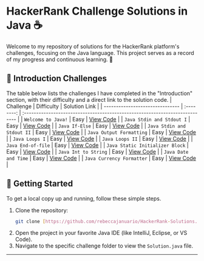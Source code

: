 
# HackerRank Challenge Solutions in Java ☕

Welcome to my repository of solutions for the HackerRank platform's challenges, focusing on the Java language. This project serves as a record of my progress and continuous learning. 🚀


## 📁 Introduction Challenges

The table below lists the challenges I have completed in the "Introduction" section, with their difficulty and a direct link to the solution code.
| Challenge                       | Difficulty | Solution Link                                                                |
| ------------------------------- | :--------: | :--------------------------------------------------------------------------- |
| `Welcome to Java!`              |    Easy    | [View Code](./01-Welcome-to-Java/Solution.java)                              |
| `Java Stdin and Stdout I`       |    Easy    | [View Code](./02-Java-Stdin-and-Stdout-I/Solution.java)                      |
| `Java If-Else`                  |    Easy    | [View Code](./03-Java-If-Else/Solution.java)                                 |
| `Java Stdin and Stdout II`      |    Easy    | [View Code](./04-Java-Stdin-and-Stdout-II/Solution.java)                     |
| `Java Output Formatting`        |    Easy    | [View Code](./05-Java-Output-Formatting/Solution.java)                       |
| `Java Loops I`                  |    Easy    | [View Code](./06-Java-Loops-I/Solution.java)                                 |
| `Java Loops II`                 |    Easy    | [View Code](./07-Java-Loops-II/Solution.java)                                |
| `Java End-of-file`              |    Easy    | [View Code](./08-Java-End-of-file/Solution.java)                             |
| `Java Static Initializer Block` |    Easy    | [View Code](./09-Java-Static-Initializer-Block/Solution.java)                |
| `Java Int to String`            |    Easy    | [View Code](./10-Java-Int-to-String/Solution.java)                           |
| `Java Date and Time`            |    Easy    | [View Code](./11-Java-Date-and-Time/Solution.java)                           |
| `Java Currency Formatter`       |    Easy    | [View Code](./12-Java-Currency-Formatter/Solution.java)                      |


## 🚀 Getting Started
To get a local copy up and running, follow these simple steps.

1.  Clone the repository:
    ```sh
    git clone [https://github.com/rebeccajanuario/HackerRank-Solutions.git](https://github.com/rebeccajanuario/HackerRank-Solutions.git)
    ```
2.  Open the project in your favorite Java IDE (like IntelliJ, Eclipse, or VS Code).
3.  Navigate to the specific challenge folder to view the `Solution.java` file.

_________________________________________________________________________________________________________________________________________________________________________________________




